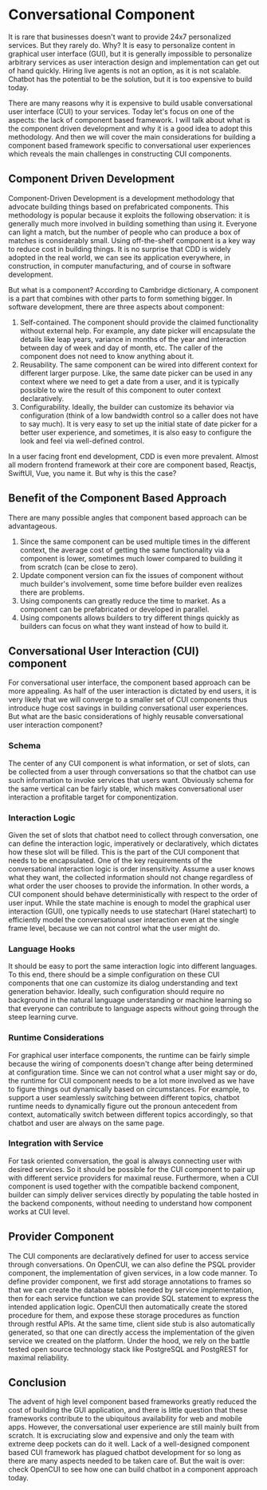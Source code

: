 # Conversational Component
It is rare that businesses doesn't want to provide 24x7 personalized services. But they rarely do. Why?  It is easy to personalize content in graphical user interface (GUI), but it is generally impossible to personalize arbitrary services as user interaction design and implementation can get out of hand quickly. Hiring live agents is not an option, as it is not scalable. Chatbot has the potential to be the solution, but it is too expensive to build today.

There are many reasons why it is expensive to build usable conversational user interface (CUI) to your services. Today let's focus on one of the aspects: the lack of component based framework. I will talk about what is the component driven development and why it is a good idea to adopt this methodology. And then we will cover the main considerations for building a component based framework specific to conversational user experiences which reveals the main challenges in constructing CUI components. 

## Component Driven Development
Component-Driven Development is a development methodology that advocate building things based on prefabricated components. This methodology is popular because it exploits the following observation: it is generally much more involved in building something than using it. Everyone can light a match, but the number of people who can produce a box of matches is considerably small. Using off-the-shelf component is a key way to reduce cost in building things. It is no surprise that CDD is widely adopted in the real world, we can see its application everywhere, in construction, in computer manufacturing, and of course in software development. 

But what is a component? According to Cambridge dictionary, A component is a part that combines with other parts to form something bigger. In software development, there are three aspects about component:
1. Self-contained. The component should provide the claimed functionality without external help. For example, any date picker will encapsulate the details like leap years, variance in months of the year and interaction between day of week and day of month, etc. The caller of the component does not need to know anything about it. 
2. Reusability. The same component can be wired into different context for different larger purpose. Like, the same date picker can be used in any context where we need to get a date from a user, and it is typically possible to wire the result of this component to outer context declaratively. 
3. Configurability. Ideally, the builder can customize its behavior via configuration (think of a low bandwidth control so a caller does not have to say much). It is very easy to set up the initial state of date picker  for a better user experience, and sometimes, it is also easy to configure the look and feel via well-defined control.

In a user facing front end development, CDD is even more prevalent. Almost all modern frontend framework at their core are component based, Reactjs, SwiftUI, Vue, you name it. But why is this the case?

## Benefit of the Component Based Approach
There are many possible angles that component based approach can be advantageous.
1. Since the same component can be used multiple times in the different context, the average cost of getting the same functionality via a component is lower, sometimes much lower compared to building it from scratch (can be close to zero).
2. Update component version can fix the issues of component without much builder's involvement, some time before builder even realizes there are problems.
3. Using components can greatly reduce the time to market. As a component can be prefabricated or developed in parallel.
4. Using components allows builders to try different things quickly as builders can focus on what they want instead of how to build it.

## Conversational User Interaction (CUI) component
For conversational user interface, the component based approach can be more appealing. As half of the user interaction is dictated by end users, it is very likely that we will converge to a smaller set of CUI components thus introduce huge cost savings in building conversational user experiences. But what are the basic considerations of highly reusable conversational user interaction component?

### Schema
The center of any CUI component is what information, or set of slots, can be collected from a user through conversations so that the chatbot can use such information to invoke services that users want. Obviously schema for the same vertical can be fairly stable, which makes conversational user interaction a profitable target for componentization. 

### Interaction Logic
Given the set of slots that chatbot need to collect through conversation, one can define the interaction logic, imperatively or declaratively, which dictates how these slot will be filled. This is the part of the CUI component that needs to be encapsulated. One of the key requirements of the conversational interaction logic is order insensitivity. Assume a user knows what they want, the collected information should not change regardless of what order the user chooses to provide the information. In other words, a CUI component should behave deterministically with respect to the order of user input. While the state machine is enough to model the graphical user interaction (GUI), one typically needs to use statechart (Harel statechart) to efficiently model the conversational user interaction even at the single frame level, because we can not control what the user might do. 

### Language Hooks
It should be easy to port the same interaction logic into different languages. To this end, there should be a simple configuration on these CUI components that one can customize its dialog understanding and text generation behavior. Ideally, such configuration should require no background in the natural language understanding or machine learning so that everyone can contribute to language aspects without going through the steep learning curve.

### Runtime Considerations
For graphical user interface components, the runtime can be fairly simple because the wiring of components doesn't change after being determined at configuration time. Since we can not control what a user might say or do, the runtime for CUI component needs to be a lot more involved as we have to figure things out dynamically based on circumstances. For example, to support a user seamlessly switching between different topics, chatbot runtime needs to dynamically figure out the pronoun antecedent from context, automatically switch between different topics accordingly, so that chatbot and user are always on the same page. 

### Integration with Service
For task oriented conversation, the goal is always connecting user with desired services. So it should be possible for the CUI component to pair up with different service providers for maximal reuse. Furthermore, when a CUI component is used together with the compatible backend component, builder can simply deliver services directly by populating the table hosted in the backend components, without needing to understand how component works at CUI level.

## Provider Component
The CUI components are declaratively defined for user to access service through conversations. On OpenCUI, we can also define the PSQL provider component, the implementation of given services, in a low code manner. To define provider component, we first add storage annotations to frames so that we can create the database tables needed by service implementation, then for each service function we can provide SQL statement to express the intended application logic. OpenCUI then automatically create the stored procedure for them, and expose these storage procedures as function through restful APIs. At the same time, client side stub is also automatically generated, so that one can directly access the implementation of the given service we created on the platform. Under the hood, we rely on the battle tested open source technology stack like PostgreSQL and PostgREST for maximal reliability.

## Conclusion
The advent of high level component based frameworks greatly reduced the cost of building the GUI application, and there is little question that these frameworks contribute to the ubiquitous availability for web and mobile apps. However, the conversational user experience are still mainly built from scratch. It is excruciating slow and expensive and only the team with extreme deep pockets can do it well. Lack of a well-designed component based CUI framework has plagued chatbot development for so long as there are many aspects needed to be taken care of. But the wait is over: check OpenCUI to see how one can build chatbot in a component approach today.